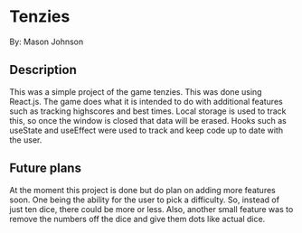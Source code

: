 # Tenzies
By: Mason Johnson
## Description
This was a simple project of the game tenzies. This was done using React.js. The game does what it is intended to do with additional features such as
tracking highscores and best times. Local storage is used to track this, so once the window is closed that data will be erased. Hooks such as useState and useEffect 
were used to track and keep code up to date with the user. 
## Future plans 
At the moment this project is done but do plan on adding more features soon. One being the ability for the user to pick a difficulty. So, instead of just ten dice,
there could be more or less. Also, another small feature was to remove the numbers off the dice and give them dots like actual dice.
